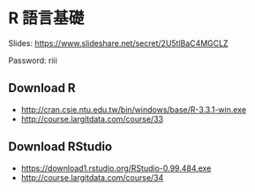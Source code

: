 ﻿# R 語言基礎

Slides:
https://www.slideshare.net/secret/2U5tlBaC4MGCLZ

Password:
riii

## Download R
- http://cran.csie.ntu.edu.tw/bin/windows/base/R-3.3.1-win.exe 
- http://course.largitdata.com/course/33

## Download RStudio
- https://download1.rstudio.org/RStudio-0.99.484.exe
- http://course.largitdata.com/course/34
